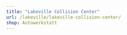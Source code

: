 ```yaml
---
title: "Lakeville Collision Center"
url: /lakeville/lakeville-collision-center/
shop: Autowerkstatt
---
```

